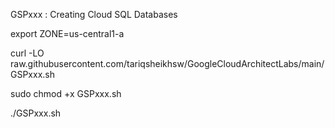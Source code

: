 GSPxxx : Creating Cloud SQL Databases 

export ZONE=us-central1-a

curl -LO raw.githubusercontent.com/tariqsheikhsw/GoogleCloudArchitectLabs/main/GSPxxx.sh

sudo chmod +x GSPxxx.sh

./GSPxxx.sh
